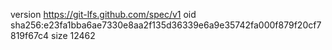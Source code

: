 version https://git-lfs.github.com/spec/v1
oid sha256:e23fa1bba6ae7330e8aa2f135d36339e6a9e35742fa000f879f20cf7819f67c4
size 12462
